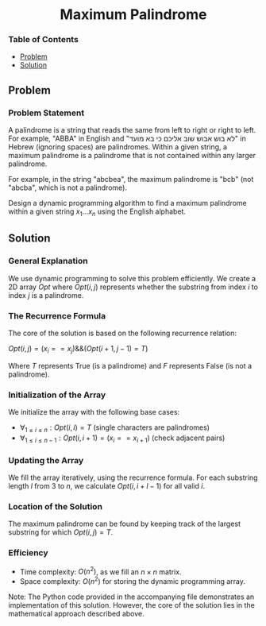 <h1 align="center">Maximum Palindrome</h1>

### Table of Contents
- [Problem](#problem)
- [Solution](#solution)

## Problem

### Problem Statement

A palindrome is a string that reads the same from left to right or right to left. For example, "ABBA" in English and "לא בוש אבוש שוב אליכם כי בא מועד" in Hebrew (ignoring spaces) are palindromes. Within a given string, a maximum palindrome is a palindrome that is not contained within any larger palindrome.

For example, in the string "abcbea", the maximum palindrome is "bcb" (not "abcba", which is not a palindrome).

Design a dynamic programming algorithm to find a maximum palindrome within a given string $x_1...x_n$ using the English alphabet.

## Solution

### General Explanation
We use dynamic programming to solve this problem efficiently. We create a 2D array $Opt$ where $Opt(i,j)$ represents whether the substring from index $i$ to index $j$ is a palindrome.

### The Recurrence Formula
The core of the solution is based on the following recurrence relation:

$Opt(i,j) = (x_i == x_j) \&\& (Opt(i+1, j-1) = T)$

Where $T$ represents True (is a palindrome) and $F$ represents False (is not a palindrome).

### Initialization of the Array
We initialize the array with the following base cases:
- $\forall_{1 \leq i \leq n}: Opt(i,i) = T$ (single characters are palindromes)
- $\forall_{1 \leq i \leq n-1}: Opt(i, i+1) = (x_i == x_{i+1})$ (check adjacent pairs)

### Updating the Array
We fill the array iteratively, using the recurrence formula. For each substring length $l$ from 3 to $n$, we calculate $Opt(i, i+l-1)$ for all valid $i$.

### Location of the Solution
The maximum palindrome can be found by keeping track of the largest substring for which $Opt(i,j) = T$.

### Efficiency
- Time complexity: $O(n^2)$, as we fill an $n \times n$ matrix.
- Space complexity: $O(n^2)$ for storing the dynamic programming array.

Note: The Python code provided in the accompanying file demonstrates an implementation of this solution. However, the core of the solution lies in the mathematical approach described above.
